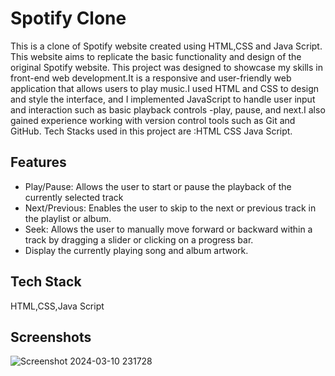 # Spotify Clone

This is a clone of Spotify website created using HTML,CSS and Java Script. This website aims to replicate the basic functionality and design of the original Spotify website. This project was designed to showcase my skills in front-end web development.It is a responsive and user-friendly web application that allows users to play music.I used HTML and CSS to design and style the interface, and I implemented JavaScript to handle user input and interaction such as basic playback controls -play, pause, and next.I also gained experience working with version control tools such as Git and GitHub. Tech Stacks used in this project are :HTML CSS Java Script.


## Features

- Play/Pause: Allows the user to start or pause the playback of the currently selected track
- Next/Previous: Enables the user to skip to the next or previous track in the playlist or album.
- Seek: Allows the user to manually move forward or backward within a track by dragging a slider or clicking on a progress bar.
- Display the currently playing song and album artwork.


## Tech Stack

HTML,CSS,Java Script




## Screenshots

![Screenshot 2024-03-10 231728](https://github.com/shrey-111/Spotify-Clone-Website/assets/123317004/143936bd-a165-4586-84f6-5ec14ea890f6)


